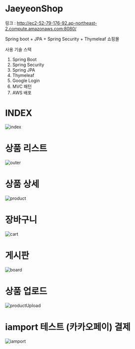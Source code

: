 # JaeyeonShop

링크 : http://ec2-52-79-176-92.ap-northeast-2.compute.amazonaws.com:8080/

Spring boot + JPA + Spring Security + Thymeleaf 쇼핑몰


사용 기술 스택
1. Spring Boot
2. Spring Security
3. Spring JPA
4. Thymeleaf
5. Google Login
6. MVC 패턴
7. AWS 배포


# INDEX
![index](https://user-images.githubusercontent.com/52904664/97961207-3c8d8500-1df6-11eb-8a9a-69750d1d6f5a.PNG)

# 상품 리스트
![outer](https://user-images.githubusercontent.com/52904664/97961274-529b4580-1df6-11eb-85cf-51ba8c26c286.PNG)

# 상품 상세
![product](https://user-images.githubusercontent.com/52904664/97961306-63e45200-1df6-11eb-86e6-c7ea2f36625c.PNG)

# 장바구니
![cart](https://user-images.githubusercontent.com/52904664/97961316-6b0b6000-1df6-11eb-9fda-a0a7206f8eb5.PNG)

# 게시판
![board](https://user-images.githubusercontent.com/52904664/97961327-7068aa80-1df6-11eb-89d7-d427db59e9a8.PNG)

# 상품 업로드
![productUpload](https://user-images.githubusercontent.com/52904664/97961347-7b233f80-1df6-11eb-8643-1cf0e0bd6acf.PNG)

# iamport 테스트 (카카오페이) 결제
![iamport](https://user-images.githubusercontent.com/52904664/97962030-af4b3000-1df7-11eb-9e2b-c0fb4d750289.PNG)


